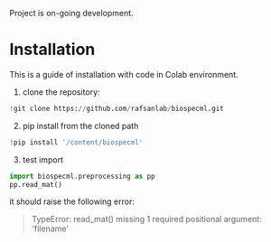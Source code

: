 Project is on-going development.

# Installation
This is a guide of installation with code in Colab environment.
1. clone the repository:
  ```python
  !git clone https://github.com/rafsanlab/biospecml.git
  ```
2. pip install from the cloned path
  ```python
  !pip install '/content/biospecml'
  ```
3. test import
  ```python
  import biospecml.preprocessing as pp
  pp.read_mat()
  ```
  it should raise the following error:
  >TypeError: read_mat() missing 1 required positional argument: 'filename'
